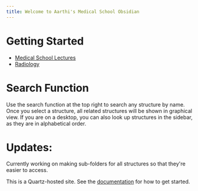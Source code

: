 ```yaml
---
title: Welcome to Aarthi's Medical School Obsidian
---
```

# Getting Started
- [Medical School Lectures](<Medical School Lectures.md>)
- [Radiology](<Radiology.md>)

# Search Function
Use the search function at the top right to search any structure by name. Once you select a structure, all related structures will be shown in graphical 
view. If you are on a desktop, you can also look up structures in the sidebar, as they are in alphabetical order. 

# Updates:
Currently working on making sub-folders for all structures so that they're easier to access. 

This is a Quartz-hosted site. 
See the [documentation](https://quartz.jzhao.xyz) for how to get started.
